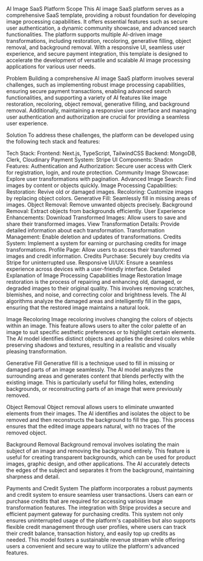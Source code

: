 AI Image SaaS Platform
Scope
This AI image SaaS platform serves as a comprehensive SaaS template, providing a robust foundation for developing image processing capabilities. It offers essential features such as secure user authentication, a dynamic community showcase, and advanced search functionalities. The platform supports multiple AI-driven image transformations, including restoration, recoloring, generative filling, object removal, and background removal. With a responsive UI, seamless user experience, and secure payment integration, this template is designed to accelerate the development of versatile and scalable AI image processing applications for various user needs.

Problem
Building a comprehensive AI image SaaS platform involves several challenges, such as implementing robust image processing capabilities, ensuring secure payment transactions, enabling advanced search functionalities, and supporting a variety of AI features like image restoration, recoloring, object removal, generative filling, and background removal. Additionally, maintaining a responsive user interface and managing user authentication and authorization are crucial for providing a seamless user experience.

Solution
To address these challenges, the platform can be developed using the following tech stack and features:

Tech Stack:
Frontend: Next.js, TypeScript, TailwindCSS
Backend: MongoDB, Clerk, Cloudinary
Payment System: Stripe
UI Components: Shadcn
Features:
Authentication and Authorization: Secure user access with Clerk for registration, login, and route protection.
Community Image Showcase: Explore user transformations with pagination.
Advanced Image Search: Find images by content or objects quickly.
Image Processing Capabilities:
Restoration: Revive old or damaged images.
Recoloring: Customize images by replacing object colors.
Generative Fill: Seamlessly fill in missing areas of images.
Object Removal: Remove unwanted objects precisely.
Background Removal: Extract objects from backgrounds efficiently.
User Experience Enhancements:
Download Transformed Images: Allow users to save and share their transformed images.
View Transformation Details: Provide detailed information about each transformation.
Transformation Management: Enable deletion and updates of transformations.
Credits System: Implement a system for earning or purchasing credits for image transformations.
Profile Page: Allow users to access their transformed images and credit information.
Credits Purchase: Securely buy credits via Stripe for uninterrupted use.
Responsive UI/UX: Ensure a seamless experience across devices with a user-friendly interface.
Detailed Explanation of Image Processing Capabilities
Image Restoration
Image restoration is the process of repairing and enhancing old, damaged, or degraded images to their original quality. This involves removing scratches, blemishes, and noise, and correcting color and brightness levels. The AI algorithms analyze the damaged areas and intelligently fill in the gaps, ensuring that the restored image maintains a natural look.

Image Recoloring
Image recoloring involves changing the colors of objects within an image. This feature allows users to alter the color palette of an image to suit specific aesthetic preferences or to highlight certain elements. The AI model identifies distinct objects and applies the desired colors while preserving shadows and textures, resulting in a realistic and visually pleasing transformation.

Generative Fill
Generative fill is a technique used to fill in missing or damaged parts of an image seamlessly. The AI model analyzes the surrounding areas and generates content that blends perfectly with the existing image. This is particularly useful for filling holes, extending backgrounds, or reconstructing parts of an image that were previously removed.

Object Removal
Object removal allows users to eliminate unwanted elements from their images. The AI identifies and isolates the object to be removed and then reconstructs the background to fill the gap. This process ensures that the edited image appears natural, with no traces of the removed object.

Background Removal
Background removal involves isolating the main subject of an image and removing the background entirely. This feature is useful for creating transparent backgrounds, which can be used for product images, graphic design, and other applications. The AI accurately detects the edges of the subject and separates it from the background, maintaining sharpness and detail.

Payments and Credit System
The platform incorporates a robust payments and credit system to ensure seamless user transactions. Users can earn or purchase credits that are required for accessing various image transformation features. The integration with Stripe provides a secure and efficient payment gateway for purchasing credits. This system not only ensures uninterrupted usage of the platform's capabilities but also supports flexible credit management through user profiles, where users can track their credit balance, transaction history, and easily top up credits as needed. This model fosters a sustainable revenue stream while offering users a convenient and secure way to utilize the platform's advanced features.
